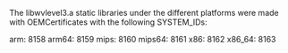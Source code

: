 The libwvlevel3.a static libraries under the different platforms were made with
OEMCertificates with the following SYSTEM_IDs:

arm: 8158
arm64: 8159
mips: 8160
mips64: 8161
x86: 8162
x86_64: 8163
